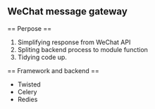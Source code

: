 ## WeChat message gateway

== Perpose ==
  1. Simplifying response from WeChat API
  2. Spliting backend process to module function
  3. Tidying code up.

== Framework and backend ==

* Twisted
* Celery
* Redies
